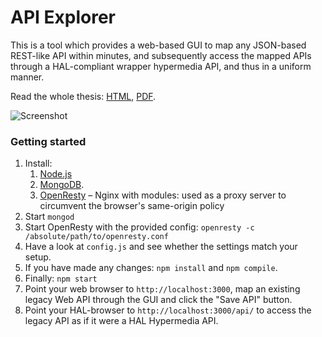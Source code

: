 # API Explorer

This is a tool which provides a web-based GUI to map any JSON-based REST-like API within minutes, and subsequently access the mapped APIs through a HAL-compliant wrapper hypermedia API, and thus in a uniform manner.

Read the whole thesis: 
[HTML](http://mb21.github.io/api-explorer/a-web-based-tool-to-semi-automatically-import-data-from-generic-rest-apis.html),
[PDF](http://mb21.github.io/api-explorer/a-web-based-tool-to-semi-automatically-import-data-from-generic-rest-apis.pdf).

![Screenshot](http://mb21.github.io/api-explorer/images/screenshot.jpg)

### Getting started

1. Install:
    1. [Node.js](http://nodejs.org/)
    2. [MongoDB](https://www.mongodb.org).
    3. [OpenResty](http://openresty.org) – Nginx with modules: used as a proxy server to circumvent the browser's same-origin policy
2. Start `mongod`
3. Start OpenResty with the provided config: `openresty -c /absolute/path/to/openresty.conf`
4. Have a look at `config.js` and see whether the settings match your setup.
5. If you have made any changes: `npm install` and `npm compile`.
6. Finally: `npm start`
7. Point your web browser to `http://localhost:3000`, map an existing legacy Web API through the GUI and click the "Save API" button.
8. Point your HAL-browser to `http://localhost:3000/api/` to access the legacy API as if it were a HAL Hypermedia API.
